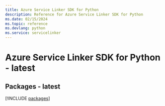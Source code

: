 ```yaml
---
title: Azure Service Linker SDK for Python
description: Reference for Azure Service Linker SDK for Python
ms.date: 02/15/2024
ms.topic: reference
ms.devlang: python
ms.service: servicelinker
---
```

# Azure Service Linker SDK for Python - latest
## Packages - latest
[!INCLUDE [packages](service-linker-index.md)]